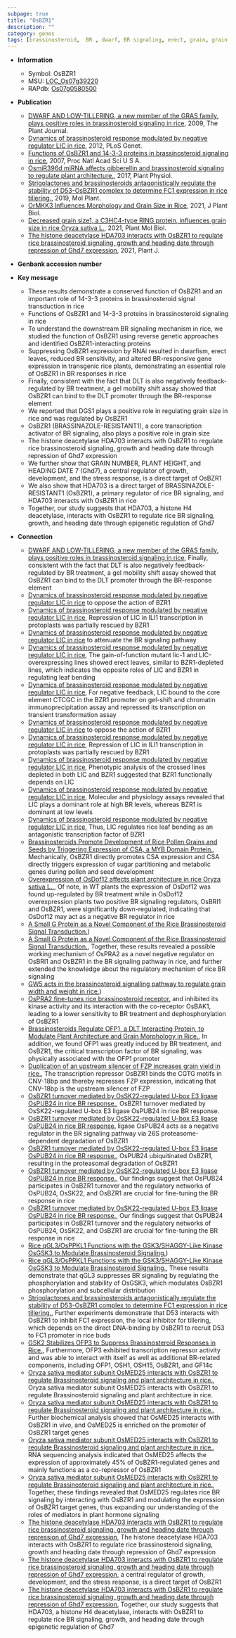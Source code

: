 ```yaml
---
subpage: true
title: "OsBZR1"
description: ""
category: genes
tags: [brassinosteroid,  BR , dwarf, BR signaling, erect, grain, grain size, transcription activator, growth, grain number, stress, heading date, Brassinosteroid, plant height, Brassinosteroid Signaling, stress response]
---
```


* **Information**  
    + Symbol: OsBZR1  
    + MSU: [LOC_Os07g39220](http://rice.plantbiology.msu.edu/cgi-bin/ORF_infopage.cgi?orf=LOC_Os07g39220)  
    + RAPdb: [Os07g0580500](http://rapdb.dna.affrc.go.jp/viewer/gbrowse_details/irgsp1?name=Os07g0580500)  

* **Publication**  
    + [DWARF AND LOW-TILLERING, a new member of the GRAS family, plays positive roles in brassinosteroid signaling in rice](http://www.ncbi.nlm.nih.gov/pubmed?term=DWARF+AND+LOW-TILLERING,+a+new+member+of+the+GRAS+family,+plays+positive+roles+in+brassinosteroid+signaling+in+rice%5BTitle%5D), 2009, The Plant Journal.
    + [Dynamics of brassinosteroid response modulated by negative regulator LIC in rice](http://www.ncbi.nlm.nih.gov/pubmed?term=Dynamics+of+brassinosteroid+response+modulated+by+negative+regulator+LIC+in+rice%5BTitle%5D), 2012, PLoS Genet.
    + [Functions of OsBZR1 and 14-3-3 proteins in brassinosteroid signaling in rice](http://www.ncbi.nlm.nih.gov/pubmed?term=Functions+of+OsBZR1+and+14-3-3+proteins+in+brassinosteroid+signaling+in+rice%5BTitle%5D), 2007, Proc Natl Acad Sci U S A.
    + [OsmiR396d miRNA affects gibberellin and brassinosteroid signaling to regulate plant architecture.](http://www.ncbi.nlm.nih.gov/pubmed?term=OsmiR396d+miRNA+affects+gibberellin+and+brassinosteroid+signaling+to+regulate+plant+architecture.%5BTitle%5D), 2017, Plant Physiol.
    + [Strigolactones and brassinosteroids antagonistically regulate the stability of D53-OsBZR1 complex to determine FC1 expression in rice tillering.](http://www.ncbi.nlm.nih.gov/pubmed?term=Strigolactones+and+brassinosteroids+antagonistically+regulate+the+stability+of+D53-OsBZR1+complex+to+determine+FC1+expression+in+rice+tillering.%5BTitle%5D), 2019, Mol Plant.
    + [OrMKK3 Influences Morphology and Grain Size in Rice](http://www.ncbi.nlm.nih.gov/pubmed?term=OrMKK3+Influences+Morphology+and+Grain+Size+in+Rice%5BTitle%5D), 2021, J Plant Biol.
    + [Decreased grain size1, a C3HC4-type RING protein, influences grain size in rice Oryza sativa L.](http://www.ncbi.nlm.nih.gov/pubmed?term=Decreased+grain+size1,+a+C3HC4-type+RING+protein,+influences+grain+size+in+rice+Oryza+sativa+L.%5BTitle%5D), 2021, Plant Mol Biol.
    + [The histone deacetylase HDA703 interacts with OsBZR1 to regulate rice brassinosteroid signaling, growth and heading date through repression of Ghd7 expression](http://www.ncbi.nlm.nih.gov/pubmed?term=The+histone+deacetylase+HDA703+interacts+with+OsBZR1+to+regulate+rice+brassinosteroid+signaling,+growth+and+heading+date+through+repression+of+Ghd7+expression%5BTitle%5D), 2021, Plant J.

* **Genbank accession number**  

* **Key message**  
    + These results demonstrate a conserved function of OsBZR1 and an important role of 14-3-3 proteins in brassinosteroid signal transduction in rice
    + Functions of OsBZR1 and 14-3-3 proteins in brassinosteroid signaling in rice
    + To understand the downstream BR signaling mechanism in rice, we studied the function of OsBZR1 using reverse genetic approaches and identified OsBZR1-interacting proteins
    + Suppressing OsBZR1 expression by RNAi resulted in dwarfism, erect leaves, reduced BR sensitivity, and altered BR-responsive gene expression in transgenic rice plants, demonstrating an essential role of OsBZR1 in BR responses in rice
    + Finally, consistent with the fact that DLT is also negatively feedback-regulated by BR treatment, a gel mobility shift assay showed that OsBZR1 can bind to the DLT promoter through the BR-response element
    + We reported that DGS1 plays a positive role in regulating grain size in rice and was regulated by OsBZR1
    + OsBZR1 (BRASSINAZOLE-RESISTANT1), a core transcription activator of BR signaling, also plays a positive role in grain size
    + The histone deacetylase HDA703 interacts with OsBZR1 to regulate rice brassinosteroid signaling, growth and heading date through repression of Ghd7 expression
    + We further show that GRAIN NUMBER, PLANT HEIGHT, and HEADING DATE 7 (Ghd7), a central regulator of growth, development, and the stress response, is a direct target of OsBZR1
    + We also show that HDA703 is a direct target of BRASSINAZOLE-RESISTANT1 (OsBZR1), a primary regulator of rice BR signaling, and HDA703 interacts with OsBZR1 in rice
    + Together, our study suggests that HDA703, a histone H4 deacetylase, interacts with OsBZR1 to regulate rice BR signaling, growth, and heading date through epigenetic regulation of Ghd7

* **Connection**  
    + [DWARF AND LOW-TILLERING, a new member of the GRAS family, plays positive roles in brassinosteroid signaling in rice](http://www.ncbi.nlm.nih.gov/pubmed?term=DWARF+AND+LOW-TILLERING,+a+new+member+of+the+GRAS+family,+plays+positive+roles+in+brassinosteroid+signaling+in+rice%5BTitle%5D), Finally, consistent with the fact that DLT is also negatively feedback-regulated by BR treatment, a gel mobility shift assay showed that OsBZR1 can bind to the DLT promoter through the BR-response element
    + [Dynamics of brassinosteroid response modulated by negative regulator LIC in rice](ILI1) to oppose the action of BZR1
    + [Dynamics of brassinosteroid response modulated by negative regulator LIC in rice](http://www.ncbi.nlm.nih.gov/pubmed?term=Dynamics+of+brassinosteroid+response+modulated+by+negative+regulator+LIC+in+rice%5BTitle%5D), Repression of LIC in ILI1 transcription in protoplasts was partially rescued by BZR1
    + [Dynamics of brassinosteroid response modulated by negative regulator LIC in rice](BZR1) to attenuate the BR signaling pathway
    + [Dynamics of brassinosteroid response modulated by negative regulator LIC in rice](http://www.ncbi.nlm.nih.gov/pubmed?term=Dynamics+of+brassinosteroid+response+modulated+by+negative+regulator+LIC+in+rice%5BTitle%5D), The gain-of-function mutant lic-1 and LIC-overexpressing lines showed erect leaves, similar to BZR1-depleted lines, which indicates the opposite roles of LIC and BZR1 in regulating leaf bending
    + [Dynamics of brassinosteroid response modulated by negative regulator LIC in rice](http://www.ncbi.nlm.nih.gov/pubmed?term=Dynamics+of+brassinosteroid+response+modulated+by+negative+regulator+LIC+in+rice%5BTitle%5D), For negative feedback, LIC bound to the core element CTCGC in the BZR1 promoter on gel-shift and chromatin immunoprecipitation assay and repressed its transcription on transient transformation assay
    + [Dynamics of brassinosteroid response modulated by negative regulator LIC in rice](ILI1) to oppose the action of BZR1
    + [Dynamics of brassinosteroid response modulated by negative regulator LIC in rice](http://www.ncbi.nlm.nih.gov/pubmed?term=Dynamics+of+brassinosteroid+response+modulated+by+negative+regulator+LIC+in+rice%5BTitle%5D), Repression of LIC in ILI1 transcription in protoplasts was partially rescued by BZR1
    + [Dynamics of brassinosteroid response modulated by negative regulator LIC in rice](http://www.ncbi.nlm.nih.gov/pubmed?term=Dynamics+of+brassinosteroid+response+modulated+by+negative+regulator+LIC+in+rice%5BTitle%5D), Phenotypic analysis of the crossed lines depleted in both LIC and BZR1 suggested that BZR1 functionally depends on LIC
    + [Dynamics of brassinosteroid response modulated by negative regulator LIC in rice](http://www.ncbi.nlm.nih.gov/pubmed?term=Dynamics+of+brassinosteroid+response+modulated+by+negative+regulator+LIC+in+rice%5BTitle%5D), Molecular and physiology assays revealed that LIC plays a dominant role at high BR levels, whereas BZR1 is dominant at low levels
    + [Dynamics of brassinosteroid response modulated by negative regulator LIC in rice](http://www.ncbi.nlm.nih.gov/pubmed?term=Dynamics+of+brassinosteroid+response+modulated+by+negative+regulator+LIC+in+rice%5BTitle%5D), Thus, LIC regulates rice leaf bending as an antagonistic transcription factor of BZR1
    + [Brassinosteroids Promote Development of Rice Pollen Grains and Seeds by Triggering Expression of CSA, a MYB Domain Protein.](http://www.ncbi.nlm.nih.gov/pubmed?term=Brassinosteroids+Promote+Development+of+Rice+Pollen+Grains+and+Seeds+by+Triggering+Expression+of+CSA,+a+MYB+Domain+Protein.%5BTitle%5D), Mechanically, OsBZR1 directly promotes CSA expression and CSA directly triggers expression of sugar partitioning and metabolic genes during pollen and seed development
    + [Overexpression of OsDof12 affects plant architecture in rice Oryza sativa L..](http://www.ncbi.nlm.nih.gov/pubmed?term=Overexpression+of+OsDof12+affects+plant+architecture+in+rice+Oryza+sativa+L..%5BTitle%5D), Of note, in WT plants the expression of OsDof12 was found up-regulated by BR treatment while in OsDof12 overexpression plants two positive BR signaling regulators, OsBRI1 and OsBZR1, were significantly down-regulated, indicating that OsDof12 may act as a negative BR regulator in rice
    + [A Small G Protein as a Novel Component of the Rice Brassinosteroid Signal Transduction.](OsBZR1))
    + [A Small G Protein as a Novel Component of the Rice Brassinosteroid Signal Transduction.](http://www.ncbi.nlm.nih.gov/pubmed?term=A+Small+G+Protein+as+a+Novel+Component+of+the+Rice+Brassinosteroid+Signal+Transduction.%5BTitle%5D), Together, these results revealed a possible working mechanism of OsPRA2 as a novel negative regulator on OsBRI1 and OsBZR1 in the BR signaling pathway in rice, and further extended the knowledge about the regulatory mechanism of rice BR signaling
    + [GW5 acts in the brassinosteroid signalling pathway to regulate grain width and weight in rice.](including+grain+width+and+weight))
    + [OsPRA2 fine-tunes rice brassinosteroid receptor.](PM) and inhibited its kinase activity and its interaction with the co-receptor OsBAK1, leading to a lower sensitivity to BR treatment and dephosphorylation of OsBZR1
    + [Brassinosteroids Regulate OFP1, a DLT Interacting Protein, to Modulate Plant Architecture and Grain Morphology in Rice.](http://www.ncbi.nlm.nih.gov/pubmed?term=Brassinosteroids+Regulate+OFP1,+a+DLT+Interacting+Protein,+to+Modulate+Plant+Architecture+and+Grain+Morphology+in+Rice.%5BTitle%5D),  In addition, we found OFP1 was greatly induced by BR treatment, and OsBZR1, the critical transcription factor of BR signaling, was physically associated with the OFP1 promoter
    + [Duplication of an upstream silencer of FZP increases grain yield in rice.](http://www.ncbi.nlm.nih.gov/pubmed?term=Duplication+of+an+upstream+silencer+of+FZP+increases+grain+yield+in+rice.%5BTitle%5D),  The transcription repressor OsBZR1 binds the CGTG motifs in CNV-18bp and thereby represses FZP expression, indicating that CNV-18bp is the upstream silencer of FZP
    + [OsBZR1 turnover mediated by OsSK22-regulated U-box E3 ligase OsPUB24 in rice BR response.](http://www.ncbi.nlm.nih.gov/pubmed?term=OsBZR1+turnover+mediated+by+OsSK22-regulated+U-box+E3+ligase+OsPUB24+in+rice+BR+response.%5BTitle%5D), OsBZR1 turnover mediated by OsSK22-regulated U-box E3 ligase OsPUB24 in rice BR response.
    + [OsBZR1 turnover mediated by OsSK22-regulated U-box E3 ligase OsPUB24 in rice BR response.](Ub) ligase OsPUB24 acts as a negative regulator in the BR signaling pathway via 26S proteasome-dependent degradation of OsBZR1
    + [OsBZR1 turnover mediated by OsSK22-regulated U-box E3 ligase OsPUB24 in rice BR response.](http://www.ncbi.nlm.nih.gov/pubmed?term=OsBZR1+turnover+mediated+by+OsSK22-regulated+U-box+E3+ligase+OsPUB24+in+rice+BR+response.%5BTitle%5D),  OsPUB24 ubiquitinated OsBZR1, resulting in the proteasomal degradation of OsBZR1
    + [OsBZR1 turnover mediated by OsSK22-regulated U-box E3 ligase OsPUB24 in rice BR response.](http://www.ncbi.nlm.nih.gov/pubmed?term=OsBZR1+turnover+mediated+by+OsSK22-regulated+U-box+E3+ligase+OsPUB24+in+rice+BR+response.%5BTitle%5D),  Our findings suggest that OsPUB24 participates in OsBZR1 turnover and the regulatory networks of OsPUB24, OsSK22, and OsBZR1 are crucial for fine-tuning the BR response in rice
    + [OsBZR1 turnover mediated by OsSK22-regulated U-box E3 ligase OsPUB24 in rice BR response.](http://www.ncbi.nlm.nih.gov/pubmed?term=OsBZR1+turnover+mediated+by+OsSK22-regulated+U-box+E3+ligase+OsPUB24+in+rice+BR+response.%5BTitle%5D),  Our findings suggest that OsPUB24 participates in OsBZR1 turnover and the regulatory networks of OsPUB24, OsSK22, and OsBZR1 are crucial for fine-tuning the BR response in rice
    + [Rice qGL3/OsPPKL1 Functions with the GSK3/SHAGGY-Like Kinase OsGSK3 to Modulate Brassinosteroid Signaling.](OsBZR1))
    + [Rice qGL3/OsPPKL1 Functions with the GSK3/SHAGGY-Like Kinase OsGSK3 to Modulate Brassinosteroid Signaling.](http://www.ncbi.nlm.nih.gov/pubmed?term=Rice+qGL3/OsPPKL1+Functions+with+the+GSK3/SHAGGY-Like+Kinase+OsGSK3+to+Modulate+Brassinosteroid+Signaling.%5BTitle%5D),  These results demonstrate that qGL3 suppresses BR signaling by regulating the phosphorylation and stability of OsGSK3, which modulates OsBZR1 phosphorylation and subcellular distribution
    + [Strigolactones and brassinosteroids antagonistically regulate the stability of D53-OsBZR1 complex to determine FC1 expression in rice tillering.](http://www.ncbi.nlm.nih.gov/pubmed?term=Strigolactones+and+brassinosteroids+antagonistically+regulate+the+stability+of+D53-OsBZR1+complex+to+determine+FC1+expression+in+rice+tillering.%5BTitle%5D),  Further experiments demonstrate that D53 interacts with OsBZR1 to inhibit FC1 expression, the local inhibitor for tillering, which depends on the direct DNA-binding by OsBZR1 to recruit D53 to FC1 promoter in rice buds
    + [GSK2 Stabilizes OFP3 to Suppress Brassinosteroid Responses in Rice.](http://www.ncbi.nlm.nih.gov/pubmed?term=GSK2+Stabilizes+OFP3+to+Suppress+Brassinosteroid+Responses+in+Rice.%5BTitle%5D),  Furthermore, OFP3 exhibited transcription repressor activity and was able to interact with itself as well as additional BR-related components, including OFP1, OSH1, OSH15, OsBZR1, and GF14c
    + [Oryza sativa mediator subunit OsMED25 interacts with OsBZR1 to regulate Brassinosteroid signaling and plant architecture in rice.](http://www.ncbi.nlm.nih.gov/pubmed?term=Oryza+sativa+mediator+subunit+OsMED25+interacts+with+OsBZR1+to+regulate+Brassinosteroid+signaling+and+plant+architecture+in+rice.%5BTitle%5D), Oryza sativa mediator subunit OsMED25 interacts with OsBZR1 to regulate Brassinosteroid signaling and plant architecture in rice.
    + [Oryza sativa mediator subunit OsMED25 interacts with OsBZR1 to regulate Brassinosteroid signaling and plant architecture in rice.](http://www.ncbi.nlm.nih.gov/pubmed?term=Oryza+sativa+mediator+subunit+OsMED25+interacts+with+OsBZR1+to+regulate+Brassinosteroid+signaling+and+plant+architecture+in+rice.%5BTitle%5D),  Further biochemical analysis showed that OsMED25 interacts with OsBZR1 in vivo, and OsMED25 is enriched on the promoter of OsBZR1 target genes
    + [Oryza sativa mediator subunit OsMED25 interacts with OsBZR1 to regulate Brassinosteroid signaling and plant architecture in rice.](http://www.ncbi.nlm.nih.gov/pubmed?term=Oryza+sativa+mediator+subunit+OsMED25+interacts+with+OsBZR1+to+regulate+Brassinosteroid+signaling+and+plant+architecture+in+rice.%5BTitle%5D),  RNA sequencing analysis indicated that OsMED25 affects the expression of approximately 45% of OsBZR1-regulated genes and mainly functions as a co-repressor of OsBZR1
    + [Oryza sativa mediator subunit OsMED25 interacts with OsBZR1 to regulate Brassinosteroid signaling and plant architecture in rice.](http://www.ncbi.nlm.nih.gov/pubmed?term=Oryza+sativa+mediator+subunit+OsMED25+interacts+with+OsBZR1+to+regulate+Brassinosteroid+signaling+and+plant+architecture+in+rice.%5BTitle%5D),  Together, these findings revealed that OsMED25 regulates rice BR signaling by interacting with OsBZR1 and modulating the expression of OsBZR1 target genes, thus expanding our understanding of the roles of mediators in plant hormone signaling
    + [The histone deacetylase HDA703 interacts with OsBZR1 to regulate rice brassinosteroid signaling, growth and heading date through repression of Ghd7 expression](http://www.ncbi.nlm.nih.gov/pubmed?term=The+histone+deacetylase+HDA703+interacts+with+OsBZR1+to+regulate+rice+brassinosteroid+signaling,+growth+and+heading+date+through+repression+of+Ghd7+expression%5BTitle%5D), The histone deacetylase HDA703 interacts with OsBZR1 to regulate rice brassinosteroid signaling, growth and heading date through repression of Ghd7 expression
    + [The histone deacetylase HDA703 interacts with OsBZR1 to regulate rice brassinosteroid signaling, growth and heading date through repression of Ghd7 expression](Ghd7), a central regulator of growth, development, and the stress response, is a direct target of OsBZR1
    + [The histone deacetylase HDA703 interacts with OsBZR1 to regulate rice brassinosteroid signaling, growth and heading date through repression of Ghd7 expression](http://www.ncbi.nlm.nih.gov/pubmed?term=The+histone+deacetylase+HDA703+interacts+with+OsBZR1+to+regulate+rice+brassinosteroid+signaling,+growth+and+heading+date+through+repression+of+Ghd7+expression%5BTitle%5D),  Together, our study suggests that HDA703, a histone H4 deacetylase, interacts with OsBZR1 to regulate rice BR signaling, growth, and heading date through epigenetic regulation of Ghd7



